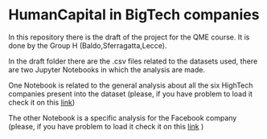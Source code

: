 # HumanCapital in BigTech companies

In this repository there is the draft of the project for the QME course. It is done by the Group H (Baldo,Sferragatta,Lecce).

In the draft folder there are the .csv files related to the datasets used, there are two Jupyter Notebooks in which the analysis are made. 

One Notebook is related to the general analysis about all the six HighTech companies present into the dataset (please, if you have problem to load it check it on this [link](https://nbviewer.jupyter.org/github/StefaniaSferragatta/HumanCapital_TechIndustries/blob/main/draft_submit/Employee_General_Analysis.ipynb))

The other Notebook is a specific analysis for the Facebook company (please, if you have problem to load it check it on this [link]() )
